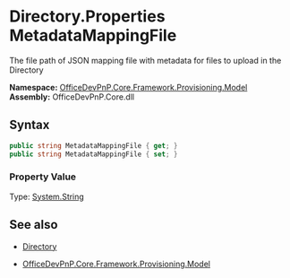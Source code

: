 # Directory.Properties MetadataMappingFile
The file path of JSON mapping file with metadata for files to upload in the Directory  

**Namespace:** [OfficeDevPnP.Core.Framework.Provisioning.Model](OfficeDevPnP.Core.Framework.Provisioning.Model.md)  
**Assembly:** OfficeDevPnP.Core.dll  
## Syntax
```C#
public string MetadataMappingFile { get; }
public string MetadataMappingFile { set; }
```

### Property Value
Type: [System.String](System.String.md) 

## See also
- [Directory](Directory.md) 

- [OfficeDevPnP.Core.Framework.Provisioning.Model](OfficeDevPnP.Core.Framework.Provisioning.Model.md)
